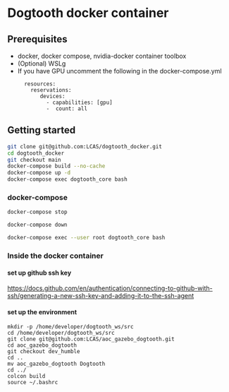 # Dogtooth docker container 

## Prerequisites

* docker, docker compose, nvidia-docker container toolbox 
* (Optional) WSLg
* If you have GPU uncomment the following in the docker-compose.yml
    ```deploy:
      resources:
        reservations:
           devices:
             - capabilities: [gpu]
             -  count: all
## Getting started

```bash
git clone git@github.com:LCAS/dogtooth_docker.git
cd dogtooth_docker
git checkout main
docker-compose build --no-cache
docker-compose up -d
docker-compose exec dogtooth_core bash
```

### docker-compose

```bash
docker-compose stop
```

```bash
docker-compose down
```

```bash
docker-compose exec --user root dogtooth_core bash
```

### Inside the docker container 
#### set up github ssh key 
https://docs.github.com/en/authentication/connecting-to-github-with-ssh/generating-a-new-ssh-key-and-adding-it-to-the-ssh-agent 

#### set up the environment 
    mkdir -p /home/developer/dogtooth_ws/src 
    cd /home/developer/dogtooth_ws/src 
    git clone git@github.com:LCAS/aoc_gazebo_dogtooth.git
    cd aoc_gazebo_dogtooth
    git checkout dev_humble
    cd ..
    mv aoc_gazebo_dogtooth Dogtooth
    cd ../
    colcon build 
    source ~/.bashrc 

